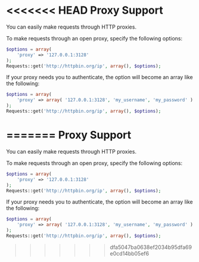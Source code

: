 <<<<<<< HEAD
Proxy Support
=============

You can easily make requests through HTTP proxies.

To make requests through an open proxy, specify the following options:

```php
$options = array(
	'proxy' => '127.0.0.1:3128'
);
Requests::get('http://httpbin.org/ip', array(), $options);
```

If your proxy needs you to authenticate, the option will become an array like
the following:

```php
$options = array(
	'proxy' => array( '127.0.0.1:3128', 'my_username', 'my_password' )
);
Requests::get('http://httpbin.org/ip', array(), $options);
```
=======
Proxy Support
=============

You can easily make requests through HTTP proxies.

To make requests through an open proxy, specify the following options:

```php
$options = array(
	'proxy' => '127.0.0.1:3128'
);
Requests::get('http://httpbin.org/ip', array(), $options);
```

If your proxy needs you to authenticate, the option will become an array like
the following:

```php
$options = array(
	'proxy' => array( '127.0.0.1:3128', 'my_username', 'my_password' )
);
Requests::get('http://httpbin.org/ip', array(), $options);
```
>>>>>>> dfa5047ba0638ef2034b95dfa69e0cd14bb05ef6
